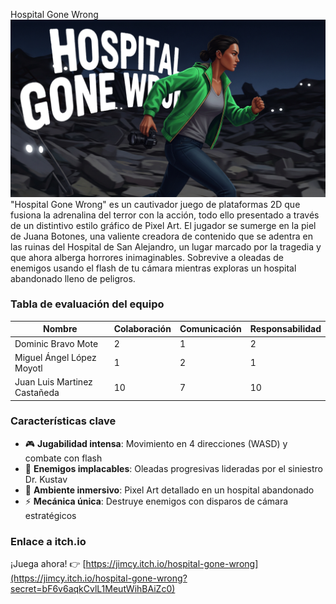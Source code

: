 Hospital Gone Wrong
![Portada del juego](https://github.com/Jimcy03/Ucic_Aventura/raw/main/Assets/Sprites/Portada.png)
"Hospital Gone Wrong" es un cautivador juego de plataformas 2D que fusiona la adrenalina del terror con la acción, todo ello presentado a través de un distintivo estilo gráfico de Pixel Art. El jugador se sumerge en la piel de Juana Botones, una valiente creadora de contenido que se adentra en las ruinas del Hospital de San Alejandro, un lugar marcado por la tragedia y que ahora alberga horrores inimaginables. Sobrevive a oleadas de enemigos usando el flash de tu cámara mientras exploras un hospital abandonado lleno de peligros.  

### Tabla de evaluación del equipo  

| Nombre | Colaboración | Comunicación | Responsabilidad |  
| ----------- | ----------- | ----------- | ----------- |  
| Dominic Bravo Mote | 2  | 1 | 2 |  
| Miguel Ángel López Moyotl | 1 |  2 | 1 |  
| Juan Luis Martinez Castañeda | 10 |  7 | 10 |  

### Características clave  
- 🎮 **Jugabilidad intensa**: Movimiento en 4 direcciones (WASD) y combate con flash  
- 👻 **Enemigos implacables**: Oleadas progresivas lideradas por el siniestro Dr. Kustav  
- 🏥 **Ambiente inmersivo**: Pixel Art detallado en un hospital abandonado  
- ⚡ **Mecánica única**: Destruye enemigos con disparos de cámara estratégicos  

### Enlace a itch.io  
¡Juega ahora! 👉 [https://jimcy.itch.io/hospital-gone-wrong](https://jimcy.itch.io/hospital-gone-wrong?secret=bF6v6aqkCvlL1MeutWihBAiZc0)  